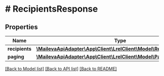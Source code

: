 # # RecipientsResponse

## Properties

Name | Type | Description | Notes
------------ | ------------- | ------------- | -------------
**recipients** | [**\MailevaApiAdapter\App\Client\LrelClient\Model\RecipientResponse[]**](RecipientResponse.md) |  |
**paging** | [**\MailevaApiAdapter\App\Client\LrelClient\Model\PagingResponse**](PagingResponse.md) |  |

[[Back to Model list]](../../README.md#models) [[Back to API list]](../../README.md#endpoints) [[Back to README]](../../README.md)
